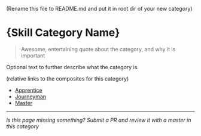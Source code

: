 (Rename this file to README.md and put it in root dir of your new category)
# {Skill Category Name}

> Awesome, entertaining quote about the category, and why it is important

Optional text to further describe what the category is.

(relative links to the composites for this category)

- [Apprentice](apprentice.md)
- [Journeyman](journeyman.md)
- [Master](master.md)

-----

*Is this page missing something? Submit a PR and review it with a master in this category*